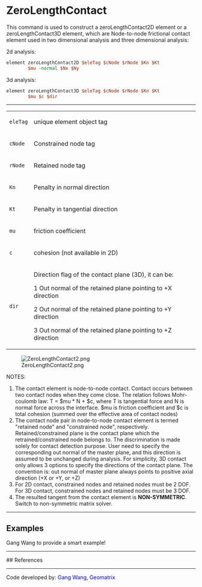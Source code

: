# ZeroLengthContact

This command is used to construct a zeroLengthContact2D element or a
zeroLengthContact3D element, which are Node-to-node frictional contact
element used in two dimensional analysis and three dimensional
analysis:

<p>2d analysis:</p>

```tcl
element zeroLengthContact2D $eleTag $cNode $rNode $Kn $Kt
        $mu -normal $Nx $Ny
```
<p>3d analysis:</p>

```tcl
element zeroLengthContact3D $eleTag $cNode $rNode $Kn $Kt
        $mu $c $dir
```
<hr />
<table>
<tbody>
<tr class="odd">
<td><code class="parameter-table-variable">eleTag</code></td>
<td><p>unique element object tag</p></td>
</tr>
<tr class="even">
<td><code class="parameter-table-variable">cNode</code></td>
<td><p>Constrained node tag</p></td>
</tr>
<tr class="odd">
<td><code class="parameter-table-variable">rNode</code></td>
<td><p>Retained node tag</p></td>
</tr>
<tr class="even">
<td><code class="parameter-table-variable">Kn</code></td>
<td><p>Penalty in normal direction</p></td>
</tr>
<tr class="odd">
<td><code class="parameter-table-variable">Kt</code></td>
<td><p>Penalty in tangential direction</p></td>
</tr>
<tr class="even">
<td><code class="parameter-table-variable">mu</code></td>
<td><p>friction coefficient</p></td>
</tr>
<tr class="odd">
<td><code class="parameter-table-variable">c</code></td>
<td><p>cohesion (not available in 2D)</p></td>
</tr>
<tr class="even">
<td><code class="parameter-table-variable">dir</code></td>
<td><p>Direction flag of the contact plane (3D), it can be:</p>
<p>1 Out normal of the retained plane pointing to +X direction</p>
<p>2 Out normal of the retained plane pointing to +Y direction</p>
<p>3 Out normal of the retained plane pointing to +Z direction</p></td>
</tr>
</tbody>
</table>
<figure>
<img src="/OpenSeesRT/contrib/static/ZeroLengthContact2.png" title="ZeroLengthContact2.png"
alt="ZeroLengthContact2.png" />
<figcaption aria-hidden="true">ZeroLengthContact2.png</figcaption>
</figure>
<p>NOTES:</p>
<ol>
<li>The contact element is node-to-node contact. Contact occurs between
two contact nodes when they come close. The relation follows
Mohr-coulomb law: T = $mu * N + $c, where T is tangential force and N is
normal force across the interface. $mu is friction coefficient and $c is
total cohesion (summed over the effective area of contact nodes)</li>
<li>The contact node pair in node-to-node contact element is termed
"retained node" and "constrained node", respectively.
Retained/constrained plane is the contact plane which the
retrained/constrained node belongs to. The discrimination is made solely
for contact detection purpose. User need to specify the corresponding
out normal of the master plane, and this direction is assumed to be
unchanged during analysis. For simplicity, 3D contact only allows 3
options to specify the directions of the contact plane. The convention
is: out normal of master plane always points to positive axial direction
(+X or +Y, or +Z)</li>
<li>For 2D contact, constrained nodes and retained nodes must be 2 DOF.
For 3D contact, constrained nodes and retained nodes must be 3 DOF.</li>
<li>The resulted tangent from the contact element is
<strong>NON-SYMMETRIC</strong>. Switch to non-symmetric matrix
solver.</li>
</ol>
<hr />

## Examples

<p>Gang Wang to provide a smart example!</p>
<hr />
## References
<hr />

<p>Code developed by: <span style="color:blue"> Gang Wang, Geomatrix</span></p>
